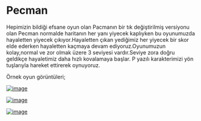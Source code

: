 # Pecman

Hepimizin bildiği efsane oyun olan Pacmanın bir tık değiştirilmiş versiyonu olan Pecman normalde haritanın her yanı yiyecek kaplıyken bu oyunumuzda hayaletten yiyecek çıkıyor.Hayaletten çıkan yediğimiz her yiyecek bir skor elde ederken hayaletten kaçmaya devam ediyoruz.Oyunumuzun kolay,normal ve zor olmak üzere 3 seviyesi vardır.Seviye zora doğru geldikçe hayaletimiz daha hızlı kovalamaya başlar.
P yazılı karakterimizi yön tuşlarıyla hareket ettirerek oynuyoruz.

Örnek oyun görüntüleri;

[![image](https://i.hizliresim.com/gPBnk0.png)](https://hizliresim.com/gPBnk0)

[![image](https://i.hizliresim.com/qAr34Z.png)](https://hizliresim.com/qAr34Z)

[![image](https://i.hizliresim.com/QP9JRj.png)](https://hizliresim.com/QP9JRj)
